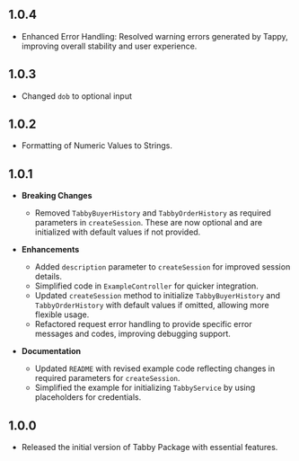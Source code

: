 ## 1.0.4

- Enhanced Error Handling: Resolved warning errors generated by Tappy, improving overall stability and user experience.

## 1.0.3

- Changed `dob` to optional input

## 1.0.2

- Formatting of Numeric Values to Strings.

## 1.0.1

- **Breaking Changes**
  - Removed `TabbyBuyerHistory` and `TabbyOrderHistory` as required parameters in `createSession`. These are now optional and are initialized with default values if not provided.
- **Enhancements**

  - Added `description` parameter to `createSession` for improved session details.
  - Simplified code in `ExampleController` for quicker integration.
  - Updated `createSession` method to initialize `TabbyBuyerHistory` and `TabbyOrderHistory` with default values if omitted, allowing more flexible usage.
  - Refactored request error handling to provide specific error messages and codes, improving debugging support.

- **Documentation**
  - Updated `README` with revised example code reflecting changes in required parameters for `createSession`.
  - Simplified the example for initializing `TabbyService` by using placeholders for credentials.

## 1.0.0

- Released the initial version of Tabby Package with essential features.
